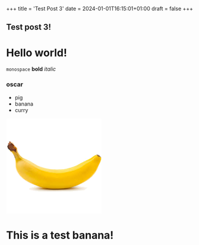 +++
title = 'Test Post 3'
date = 2024-01-01T16:15:01+01:00
draft = false
+++

## Test post 3! 

# Hello world!

`monospace`
**bold**
_italic_

### oscar 
* pig
* banana
* curry 

![Image](banana.png)

# This is a test banana!